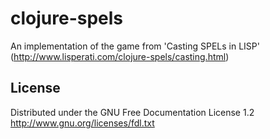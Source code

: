 # clojure-spels

An implementation of the game from 'Casting SPELs in LISP' (http://www.lisperati.com/clojure-spels/casting.html)

## License

Distributed under the GNU Free Documentation License 1.2
http://www.gnu.org/licenses/fdl.txt

